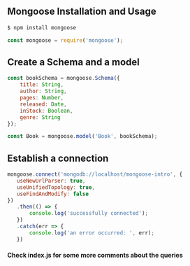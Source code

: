 ## Mongoose Installation and Usage

```bash
$ npm install mongoose
```

```js
const mongoose = require('mongoose');
```

## Create a Schema and a model

```js
const bookSchema = mongoose.Schema({
    title: String,
    author: String,
    pages: Number,
    released: Date,
    inStock: Boolean,
    genre: String
});

const Book = mongoose.model('Book', bookSchema);
```
 
 ## Establish a connection
 ```js
mongoose.connect('mongodb://localhost/mongoose-intro', {
    useNewUrlParser: true,
    useUnifiedTopology: true,
    useFindAndModify: false
})
    .then(() => {
        console.log('successfully connected');
    })
    .catch(err => {
        console.log('an error occurred: ', err);
    })
 ```

 #### Check index.js for some more comments about the queries